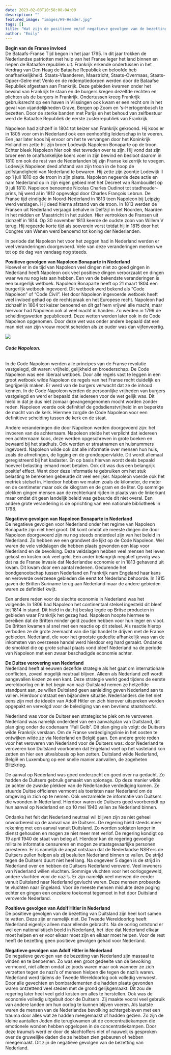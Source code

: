 ```yaml
---
date: 2023-02-08T10:58:08-04:00
description: ""
featured_image: "images/H9-Header.jpg"
tags: []
title: "Wat zijn de positieve en/of negatieve gevolgen van de bezetting van Napoleon en Hitler voor Nederland?"
author: "Emily"
---
```


**Begin van de Franse invloed**  
De Bataafs-Franse Tijd begon in het jaar 1795. In dit jaar trokken de Nederlandse patriotten met hulp van het Franse leger het land binnen en riepen de Bataafse republiek uit. Frankrijk erkende ondertussen in het Verdrag van Den Haag de Bataafse Republiek en beloofde heb onafhankelijkheid. Staats-Vlaanderen, Maastricht, Staats-Overmaas, Staats-Opper-Gelre met Venlo en de redemptiedorpen werden door de Bataafse Republiek afgestaan aan Frankrijk. Deze gebieden kwamen onder het bewind van Frankrijk te staan en de burgers kregen dezelfde rechten en plichten als de burgers in Frankrijk. Ondertussen kreeg Frankrijk gebruiksrecht op een haven in Vlissingen ook kwam er een recht om in het geval van vijandelijkheden Grave, Bergen op Zoom en ‘s-Hertogenbosch te bezetten. Door de sterke banden met Parijs en het behoud van zelfbestuur werd de Bataafse Republiek de eerste zusterrepubliek van Frankrijk.  

Napoleon had zichzelf in 1804 tot keizer van Frankrijk gekroond. Hij koos er in 1805 voor om in Nederland ook een eenhoofdig leiderschap in te voeren. Een jaar later koos hij ervoor om het te vervangen door het Koninkrijk Holland en zette hij zijn broer Lodewijk Napoleon Bonaparte op de troon. Echter bleek Napoleon hier ook niet tevreden over te zijn. Hij vond dat zijn broer een te onafhankelijke koers voer in zijn bewind en besloot daarom in 1810 om ook de rest van de Nederlanden bij zijn Franse keizerrijk te voegen. Lodewijk Napoleon deed afstand van zijn troon in de hoop de zelfstandigheid van Nederland te bewaren. Hij zette zijn zoontje Lodewijk II op 1 juli 1810 op de troon in zijn plaats. Napoleon negeerde deze actie en nam Nederland op in zijn eigen gebied met het Decreet van Rambouillet op 9 juli 1810. Napoleon benoemde Nicolas Charles Oudinot tot stadhouder-prins, hij werd al in 1812 opgevolgd door Charles François Lebrun. 
De Franse tijd eindigde in Noord-Nederland in 1813 toen Napoleon bij Leipzig werd verslagen. Hij deed hierna afstand van de troon. In 1813 werden de Fransen uit Nederland verjaagd behalve in Delfzijl in het Noorden, Naarden in het midden en Maastricht in het zuiden. Hier vertrokken de Fransen uit zichzelf in 1814. Op 30 november 1813 keerde de oudste zoon van Willem V terug. Hij regeerde korte tijd als soeverein vorst totdat hij in 1815 door het Congres van Wenen werd benoemd tot koning der Nederlanden.  

In periode dat Napoleon het voor het zeggen had in Nederland werden er veel veranderingen doorgevoerd. Vele van deze veranderingen merken we tot op de dag van vandaag nog steeds. 

**Positieve gevolgen van Napoleon Bonaparte in Nederland**  
 Hoewel er in de tijd van Napoleon veel dingen niet zo goed gingen in Nederland heeft Napoleon ook veel positieve dingen veroorzaakt en dingen waar we nu nog iets aan hebben. Een van de bekendste veranderingen is een burgerlijk wetboek. Napoleon Bonaparte heeft op 21 maart 1804 een burgerlijk wetboek ingevoerd. Dit wetboek werd bekend als “Code Napoleon” of “Code Civil”. Het door Napoleon ingevoerde wetboek heeft veel invloed gehad op de rechtspraak en het Europese recht. Napoleon had zichzelf in 1804 tot keizer benoemd en dit gaf hem vrijwel alle macht, maar hiervoor had Napoleon ook al veel  macht in handen. Zo werden in 1799 de scheidingswetten gepubliceerd. Deze wetten werden later ook in de Code Napoleon opgenomen. Door deze wet was onder andere bepaald dat een man niet van zijn vrouw mocht scheiden als ze ouder was dan vijfenveertig.  

 ![](/images/H6-1.jpg)

###### **_Code Napoleon._**

In de Code Napoleon werden alle principes van de Franse revolutie vastgelegd, dit waren: vrijheid, gelijkheid en broederschap. De Code Napoleon was een liberaal wetboek. Door alle regels vast te leggen in een groot wetboek wilde Napoleon de regels van het Franse recht duidelijk en begrijpelijk maken. Er werd van de burgers verwacht dat ze de inhoud kennen. In de Code Napoleon werden de persoonlijke vrijheden van burgers vastgelegd en werd er bepaald dat iedereen voor de wet gelijk was. Dit hield in dat je dus niet zomaar gevangengenomen mocht worden zonder reden. Napoleon voerde ook definitief de godsdienstvrijheid in en beperkte de macht van de kerk. Hiermee zorgde de Code Napoleon voor een definitieve scheiding tussen de kerk en de staat.  

Andere veranderingen die door Napoleon werden doorgevoerd zijn: het invoeren van de achternaam. Napoleon stelde het verplicht dat iedereen een achternaam koos, deze werden opgeschreven in grote boeken en bewaard bij het stadhuis. Ook werden er straatnamen en huisnummers ingevoerd. Napoleon wilde ook dat alle informatie over mensen hun huis, zoals de afmetingen, de ligging en de grondoppervlakte. Dit wordt allemaal geregistreerd bij het kadaster. En op basis hiervan wordt deels bepaald hoeveel belasting iemand moet betalen. Ook dit was dus een belangrijk positief effect. Want door deze informatie te gebruiken om het stuk belasting te berekenen gebeurde dit veel eerlijker. 
Napoleon voerde ook het metriek stelsel in. Hierdoor hebben we maten zoals de kilometer, de meter en de centimeter maar ook de kilogram en de gram en de liter. Op sommige plekken gingen mensen aan de rechterkant rijden in plaats van de linkerkant maar omdat dit geen landelijk beleid was gebeurde dit niet overal. Een andere grote verandering is de oprichting van een nationale bibliotheek in 1798. 

**Negatieve gevolgen van Napoleon Bonaparte in Nederland**  
De negatieve gevolgen voor Nederland onder het regime van Napoleon Bonaparte zijn niet heel groot. Dit komt omdat de meeste dingen die door Napoleon doorgevoerd zijn nu nog steeds onderdeel zijn van het beleid in Nederland. Zo hebben we een grondwet die lijkt op de Code Napoleon. Wel waren de vele veldslagen die hebben plaats gevonden een klap voor Nederland en de bevolking. Deze veldslagen hebben veel mensen het leven gekost en kosten ook veel geld. Een ander belangrijk negatief gevolg was dat na de Franse invasie dat Nederlandse economie er in 1813 gehavend uit kwam. Dit kwam door een aantal redenen. Gedurende het bondgenootschap tussen Nederland en Frankrijk nam Engeland haar kans en veroverde overzeese gebieden die eerst tot Nederland behoorde. In 1815 gaven de Britten Suriname terug aan Nederland maar de andere gebieden waren ze definitief kwijt.  

Een andere reden voor de slechte economie in Nederland was het volgende. In 1806 had Napoleon het continentaal stelsel ingesteld dit bleef tot 1814 in stand. Dit hield in dat hij beslag legde op Britse producten in gebieden waar Frankrijk het gezag had. Napoleon hoopte hiermee te bereiken dat de Britten minder geld zouden hebben voor hun leger en vloot. De Britten kwamen al snel met een reactie op dit stelsel. Als reactie hierop verboden ze de grote zeemacht van die tijd handel te drijven met de Franse gebieden. Nederland, die voor het grootste gedeelte afhankelijk was van de inkomsten van overzeese handel werd hierdoor erg hard geraakt. Ondanks de smokkel die op grote schaal plaats vond bleef Nederland na de periode van Napoleon met een zwaar beschadigde economie achter.    

**De Duitse verovering van Nederland**   
Nederland heeft al eeuwen dezelfde strategie als het gaat om internationale conflicten, zoveel mogelijk neutraal blijven. Alleen als Nederland zelf wordt aangevallen kiezen ze een kant. Deze strategie werkt goed tijdens de eerste wereldoorlog en in het begin van nazi-Duitsland nemen ze hetzelfde standpunt aan, ze willen Duitsland geen aanleiding geven Nederland aan te vallen. Hierdoor ontstaat een bijzondere situatie. Nederlanders die het niet eens zijn met de ideeën van Adolf Hitler en zich hierover uitspreken worden opgepakt en vervolgd voor de belediging van een bevriend staatshoofd.  

Nederland was voor de Duitser een strategische plek om te veroveren. Nederland was namelijk onderdeel van een aanvalsplan van Duitsland, dit plan ging onder de codenaam “Fall Gelb”. Dit plan ging als volgt: de Duitsers wilde Frankrijk verslaan. Om de Franse verdedigingslinie in het oosten te ontwijken wilde ze via Nederland en België gaan. Een andere grote reden voor het veroveren van Nederland voor de Duitsers was: door Nederland te veroveren kon Duitsland voorkomen dat Engeland voet op het vasteland kon zetten en hier een uitvalsbasis op kon zetten. Duitsland wilde Nederland, België en Luxemburg op een snelle manier aanvallen, de zogeheten Blitzkrieg.  

De aanval op Nederland was goed onderzocht en goed over na gedacht. Zo hadden de Duitsers gebruik gemaakt van spionage. Op deze manier wilde ze achter de zwakke plekken van de Nederlandse verdediging komen. Ze stuurde Duitse officieren vermomt als toeristen naar Nederland om de omgeving in zich op te nemen. Ook verzamelde ze informatie van Duitsers die woonden in Nederland. Hierdoor waren de Duitsers goed voorbereidt op hun aanval op Nederland en op 10 mei 1940 vallen ze Nederland binnen.  

Ondanks het feit dat Nederland neutraal wil blijven zijn ze niet geheel onvoorbereid op de aanval van de Duitsers. De regering hield steeds meer rekening met een aanval vanuit Duitsland. Zo worden soldaten langer in dienst gehouden en mogen ze niet meer met verlof. De regering kondigt op 19 april 1940 de staat van beleg af. Hierdoor kan de regering gevoelige militaire informatie censureren en mogen ze staatsgevaarlijke personen arresteren. Er is namelijk de angst ontstaan dat de Nederlandse NSB’ers de Duitsers zullen helpen als zij besluiten Nederland binnen te vallen. 
De strijd tegen de Duitsers duurt niet heel lang. Na ongeveer 5 dagen is de strijd in Nederland over en hebben de Duitsers Nederland veroverd. Veel inwoners van Nederland willen vluchten. Sommige vluchten voor het oorlogsgeweld, andere vluchten voor de nazi’s. Er zijn namelijk veel mensen die eerder vanuit Duitsland naar Nederland gevlucht waren. Deze mensen probeerde te vluchten naar Engeland. Voor de meeste mensen mislukte deze poging echter en gingen een onzekere toekomst tegemoet in het door Duitsland veroverde Nederland.   

**Positieve gevolgen van Adolf Hitler in Nederland**  
De positieve gevolgen van de bezetting van Duitsland zijn heel kort samen te vatten. Deze zijn er namelijk niet. De Tweede Wereldoorlog heeft Nederland eigenlijk alleen maar ellende gebracht. Na de oorlog ontstond er wel een nationalistisch beeld in Nederland, het idee dat Nederland elkaar moet helpen en er voor elkaar moet zijn en elkaar moet helpen. Voor de rest heeft de bezetting geen positieve gevolgen gehad voor Nederland.   

**Negatieve gevolgen van Adolf Hitler in Nederland**  
De negatieve gevolgen van de bezetting van Nederland zijn massaal te vinden en te benoemen. Zo was een groot gedeelte van de bevolking vermoord, niet alleen omdat ze joods waren maar ook wanneer ze zich verzetten tegen de nazi’s of mensen hielpen die tegen de nazi’s waren. Nederland werd tijdens de Tweede Wereldoorlog ook volledig verwoest. Door alle gevechten en bombardementen die hadden plaats gevonden waren ontzettend veel steden met de grond gelijkgemaakt. Dit zou de regering later heel veel geld kosten om alles te herstellen. Ook was de economie volledig uitgebuit door de Duitsers. Zij maakte vooral veel gebruik van andere landen om hun oorlog te kunnen blijven voeren. Als laatste waren de mensen van de Nederlandse bevolking achtergebleven met een trauma door alles wat ze hadden meegemaakt of hadden gezien. Zo zijn de kleine aantallen Joden die terugkwamen uit de concentratiekampen die emotionele wonden hebben opgelopen in de concentratiekampen. Door deze trauma’s werd er door de slachtoffers niet of nauwelijks gesproken over de gruwelijke daden die ze hebben zien gebeuren of hebben meegemaakt. Dit zijn de negatieve gevolgen van de bezetting van Nederland. 

 

